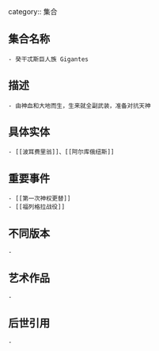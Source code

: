 category:: 集合
## 集合名称
	- 癸干忒斯巨人族 Gigantes
## 描述
	- 由神血和大地而生，生来就全副武装，准备对抗天神
## 具体实体
	- [[波耳费里翁]]、[[阿尔库俄纽斯]]
## 重要事件
	- [[第一次神权更替]]
	- [[福列格拉战役]]
## 不同版本
	-
## 艺术作品
	-
## 后世引用
	-
